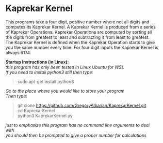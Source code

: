 # Kaprekar Kernel

This programs take a four digit, positive number where not all digits and computes its Kaprekar Kernel. A Kaprekar Kernel is produced from a series of Kaprekar Operations. Kaprekar Operations are computed by sorting all the digits from greatest to least and subtracting it from least to greatest. The Kaprekar Kernel is defined when the Kaprekar Operation starts to give you the same number every time. For four digit inputs the Kaprekar Kernel is always 6174.

__Startup Instructions (in Linux):__  
_this program has only been tested in Linux Ubuntu for WSL_  
_If you need to install python3 still then type:_  

> sudo apt-get install python3  

_Go to the place where you would like to store your program_  
_Then type:_  

> git clone https://github.com/GregoryAlbarian/KaprekarKernel.git  
> cd KaprekarKernel  
> python3 KaprekarKernel.py  

_just to emphasize this program has no command line arguments to deal with_  
_you should then be prompted to give a proper number for calculations_
